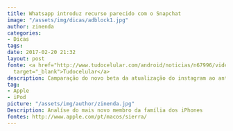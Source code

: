 ```yaml
---
title: Whatsapp introduz recurso parecido com o Snapchat
image: "/assets/img/dicas/adblock1.jpg"
author: zinenda
categories:
- Dicas
tags: 
date: 2017-02-20 21:32
layout: post
fonte: <a href="http://www.tudocelular.com/android/noticias/n67996/videochamadas-no-android-via-booyah-app.html"
  target="_blank">Tudocelular</a>
description: Camparação do novo beta da atualização do instagram ao antigo beta
tag:
- Apple
- iPod
picture: "/assets/img/author/zinenda.jpg"
Description: Analíse do mais novo membro da família dos iPhones
fontes: http://www.apple.com/pt/macos/sierra/
---
```

